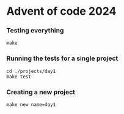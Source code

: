 # Advent of code 2024

### Testing everything

```
make
```

### Running the tests for a single project

```
cd ./projects/day1
make test
```

### Creating a new project

```
make new name=day1
```

